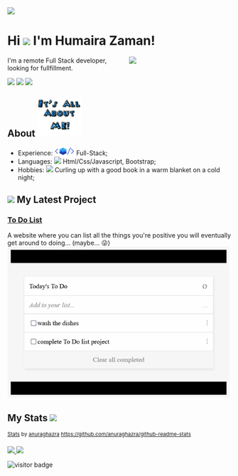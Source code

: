<img src="https://github.com/qwibbler/qwibbler/blob/main/Humaira%20Zaman.png">

# Hi <img src="http://static.skaip.org/img/emoticons/180x180/f6fcff/hi.gif" width="30"> I'm Humaira Zaman!
<img align='right' src="https://foundr.com/wp-content/uploads/2018/01/order-fulfillment-ecommerce-foundr-blog.jpg" width="230">
<p>I'm a remote Full Stack developer, looking for fullfillment.</p>

[<img src="https://img.shields.io/badge/-%40hmemaz-1DA1F2?logo=twitter&logoColor=white&style=plastic">](https://twitter.com/hmemaz) 
[<img src="https://img.shields.io/badge/-Humaira%20Zaman-0A66C2?logo=LinkedIn&logoColor=white&style=plastic">](https://www.linkedin.com/in/hmemaz1994/)
[<img src="https://img.shields.io/badge/-Humaira%20Zaman-white?logo=AngelList&logoColor=black&style=plastic">](https://angel.co/u/humaira-zaman)

## About ![Me](./about-ME-small-slow.gif)

- Experience: ![](./fullstack-small.png) Full-Stack;
- Languages: <img src="https://thumbs.dreamstime.com/t/programming-languages-set-icons-vector-illustration-design-programming-languages-set-icons-110589824.jpg" width="20"> Html/Css/Javascript, Bootstrap;
- Hobbies: <img src="https://www.bookwormlibrary.us/graphics/bworm1.gif" width="30"> Curling up with a good book in a warm blanket on a cold night;

## <img src="http://sr.photos2.fotosearch.com/bthumb/CSP/CSP992/k14235676.jpg" width="70"> My Latest Project

### [To Do List](https://qwibbler.github.io/todo-list/dist/)
A website where you can list all the things you're positive you will eventually get around to doing... (maybe... 😜)
[<img src="https://github.com/qwibbler/todo-list/blob/main/Screenshot.png" width="500">](https://qwibbler.github.io/todo-list/)

## My Stats <img src="https://www.myzone.org/hs-fs/hubfs/Myzone_August2019/icons/nps-score.png" width="70">
<sup>[Stats](https://github.com/anuraghazra/github-readme-stats) by [anuraghazra](https://github.com/anuraghazra) https://github.com/anuraghazra/github-readme-stats</sup>

<a href="https://github.com/qwibbler">
  <img height="180em" src="https://github-readme-stats.vercel.app/api?username=qwibbler&theme=buefy&show_icons=true" />
  <img height="180em" src="https://github-readme-stats.vercel.app/api/top-langs/?username=qwibbler&theme=buefy&layout=compact" />
</a>

![visitor badge](https://visitor-badge.glitch.me/badge?page_id=qwibbler.visitor-badge&left_color=purple&right_color=blue&left_text=Hello%20Visitors!)


<!--
**qwibbler/qwibbler** is a ✨ _special_ ✨ repository because its `README.md` (this file) appears on your GitHub profile.

Here are some ideas to get you started:

- 🔭 I’m currently working on ...
- 🌱 I’m currently learning ...
- 👯 I’m looking to collaborate on ...
- 🤔 I’m looking for help with ...
- 💬 Ask me about ...
- 📫 How to reach me: ...
- 😄 Pronouns: ...
- ⚡ Fun fact: ...
-->
